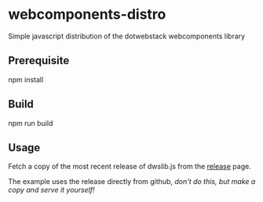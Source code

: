 # webcomponents-distro
Simple javascript distribution of the dotwebstack webcomponents library

## Prerequisite

npm install

## Build

npm run build

## Usage

Fetch a copy of the most recent release of dwslib.js from the [release](https://github.com/architolk/webcomponents-distro/releases) page.

The example uses the release directly from github, *don't do this, but make a copy and serve it yourself!*
